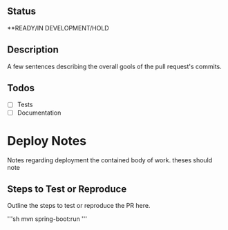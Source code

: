 ## Status
**READY/IN DEVELOPMENT/HOLD

## Description
A few sentences describing the overall gools of the pull request's commits.

## Todos
- [ ] Tests
- [ ] Documentation

# Deploy Notes
Notes regarding deployment the contained body of work. theses should note

## Steps to Test or Reproduce
Outline the steps to test or reproduce the PR here.

'''sh
mvn spring-boot:run
'''